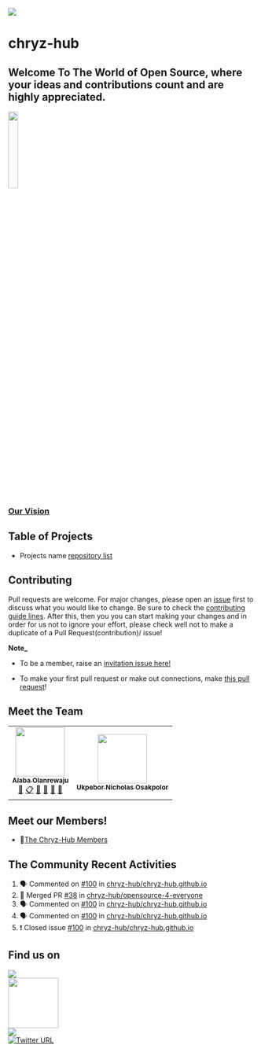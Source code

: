 ![](https://avatars.githubusercontent.com/u/78741698?s=200&v=4)
# chryz-hub
## Welcome To The World of Open Source, where your ideas and contributions count and are highly appreciated.

<a href="https://github.com/chryz-hub/chryz-hub.github.io/blob/master/vision.md"><img width=20% src="https://thumbs.dreamstime.com/b/basic-rgb-148951998.jpg"></a>
<h3><a href="https://github.com/chryz-hub/chryz-hub.github.io/blob/master/vision.md">Our Vision</a></h3>

## Table of Projects
- Projects name [repository list](https://github.com/chryz-hub)

## Contributing
Pull requests are welcome. For major changes, please open an [issue](https://github.com/chryzcodez/chryz-hub.github.io/issues) first to discuss what you would like to change. Be sure to check the [contributing guide lines](CONTRIBUTING.md). After this, then you you can start making your changes and
in order for us not to ignore your effort, please check well not to make a duplicate of a Pull Request(contribution)/ issue!

**Note_**
* To be a member, raise an [invitation issue here!](https://github.com/chryz-hub/chryz-hub.github.io/issues/new?assignees=&labels=invite+me+to+the+organisation&template=invitation.md&title=Please+invite+me+to+the+GitHub+Community+Organization)

* To make your first pull request or make out connections, make [this pull request](https://github.com/chryz-hub/opensource-4-everyone/blob/master/My-PR-Contribution-Practice.md)!


## Meet the Team
<!-- CHRYZ-HUB-TEAM-LIST:START - Do not remove or modify this section -->
<!-- prettier-ignore-start -->
<!-- markdownlint-disable -->
<table>
  <tr>
    <td align="center"><a href="https://github.com/chryzcodez"><img src="https://avatars.githubusercontent.com/u/77321169?s=460&u=8d89312a1109aac0294da55965e5d8cd39032d11&v=4" width="100px;" alt=""/><br /><sub><b>Alaba Olanrewaju</b></sub></a><br /><a href="https://github.com/chryz-hub/chryz-hub.github.io/commits?author=chryzcodez" title="Documentation">📖</a></a> <a href="https://github.com/chryz-hub/chryz-hub.github.io#eventOrganizing-chryzcodez" title="Event Organizing">📋</a> <a href="https://github.com/chryz-hub/chryz-hub.github.io#ideas-chryzcodez" title="Ideas, Planning, & Feedback">🤔</a> <a href="https://github.com/chryz-hub/chryz-hub.github.io#projectManagement-chryzcodez" title="Project Management">📆</a> <a href="https://github.com/chryz-hub/opensource-4-everyone/pulls?q=is%3Apr+reviewed-by%3Achryzcodez" title="Reviewed Pull Requests">👀</a> <a href="https://github.com/chryz-hub/chryz-hub.github.io#talk-chryzcodez" title="Talks">📢</a></td>
     <td align="center"><a href="https://github.com/Ukpebor"><img src="https://avatars.githubusercontent.com/u/65134147?s=400&u=6137c3f5e28a0460fd0698dde77d50693b4bcdc2&v=4" width="100px;" alt=""/><br /><sub><b>Ukpebor Nicholas Osakpolor</b></sub></a><br /></td>
   </tr>
</table>

<!-- markdownlint-enable -->
<!-- prettier-ignore-end -->
<!-- ALL-CONTRIBUTORS-LIST:END -->

## Meet our Members!
- 👯[The Chryz-Hub Members](https://github.com/chryz-hub/chryz-hub.github.io/blob/master/MEMBERS.md)

## The Community Recent Activities
<!--START_SECTION:activity-->
1. 🗣 Commented on [#100](https://github.com/chryz-hub/chryz-hub.github.io/issues/100) in [chryz-hub/chryz-hub.github.io](https://github.com/chryz-hub/chryz-hub.github.io)
2. 🎉 Merged PR [#38](https://github.com/chryz-hub/opensource-4-everyone/pull/38) in [chryz-hub/opensource-4-everyone](https://github.com/chryz-hub/opensource-4-everyone)
3. 🗣 Commented on [#100](https://github.com/chryz-hub/chryz-hub.github.io/issues/100) in [chryz-hub/chryz-hub.github.io](https://github.com/chryz-hub/chryz-hub.github.io)
4. 🗣 Commented on [#100](https://github.com/chryz-hub/chryz-hub.github.io/issues/100) in [chryz-hub/chryz-hub.github.io](https://github.com/chryz-hub/chryz-hub.github.io)
5. ❗️ Closed issue [#100](https://github.com/chryz-hub/chryz-hub.github.io/issues/100) in [chryz-hub/chryz-hub.github.io](https://github.com/chryz-hub/chryz-hub.github.io)
<!--END_SECTION:activity-->




## Find us on
<a href="https://discord.gg/c6RhGwcP5b"><img src="https://img.shields.io/badge/Discord-7289DA?style=for-the-badge&logo=discord&logoColor=white"></a><br>
<a href="https://github.com/chryz-hub"><img src="https://img.shields.io/badge/GitHub-100000?style=for-the-badge&logo=github&logoColor=white" width="102px"></a><br>
<a href="https://youtube.com/channel/UCxro6LYOp3pmmuWDPMg-p1Q"><img src="https://img.shields.io/badge/YouTube-FF0000?style=for-the-badge&logo=youtube&logoColor=white"></a><br>
[![Twitter URL](https://img.shields.io/twitter/url?label=twitter&logo=twitter&style=for-the-badge&url=https%3A%2F%2Ftwitter.com%2FChryzHub)](https://twitter.com/ChryzHub)
  
  


